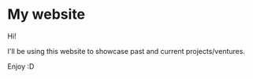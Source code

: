 # My website

Hi!

I'll be using this website to showcase past and current projects/ventures.

Enjoy :D
